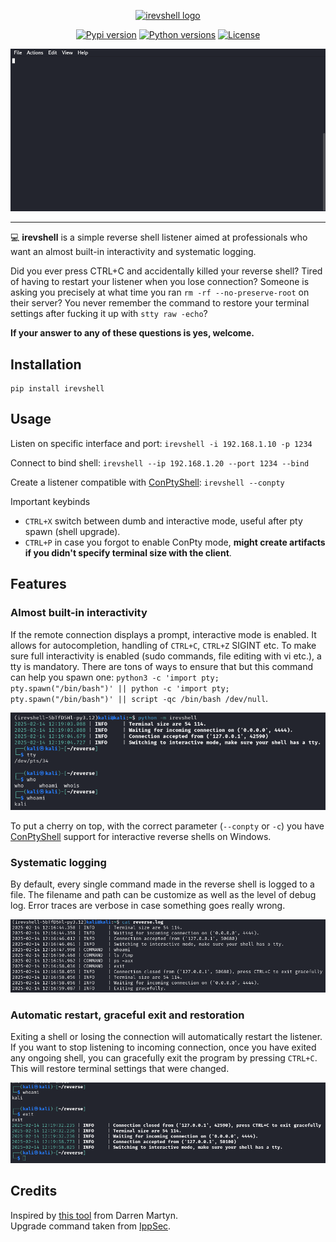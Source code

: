 <p align="center">
    <a href="#readme">
        <img alt="irevshell logo" src="https://raw.githubusercontent.com/Xenorf/irevshell/main/assets/logo.png">
    </a>
</p>
<p align="center">
    <a href="https://pypi.python.org/pypi/irevshell"><img alt="Pypi version" src="https://img.shields.io/pypi/v/irevshell.svg"></a>
    <a href="https://pypi.python.org/pypi/irevshell"><img alt="Python versions" src="https://img.shields.io/badge/python-3.5%2B%20%7C%20PyPy-blue.svg"></a>
    <a href="https://github.com/Xenorf/irevshell/blob/main/LICENSE"><img alt="License" src="https://img.shields.io/github/license/xenorf/irevshell.svg"></a>
</p>
<p align="center">
    <a href="#readme">
        <img alt="irevshell demo" src="https://raw.githubusercontent.com/Xenorf/irevshell/main/assets/demo.gif">
    </a>
</p>

______________________________________________________________________

💻 **irevshell** is a simple reverse shell listener aimed at professionals who want an almost built-in interactivity and systematic logging.

Did you ever press CTRL+C and accidentally killed your reverse shell? Tired of having to restart your listener when you lose connection? Someone is asking you precisely at what time you ran `rm -rf --no-preserve-root` on their server? You never remember the command to restore your terminal settings after fucking it up with `stty raw -echo`?

**If your answer to any of these questions is yes, welcome.**

## Installation

```
pip install irevshell
```

## Usage

Listen on specific interface and port: `irevshell -i 192.168.1.10 -p 1234`

Connect to bind shell: `irevshell --ip 192.168.1.20 --port 1234 --bind`

Create a listener compatible with [ConPtyShell](https://github.com/antonioCoco/ConPtyShell): `irevshell --conpty`

Important keybinds
* `CTRL+X` switch between dumb and interactive mode, useful after pty spawn (shell upgrade).
* `CTRL+P` in case you forgot to enable ConPty mode, **might create artifacts if you didn't specify terminal size with the client**.

## Features

### Almost built-in interactivity
If the remote connection displays a prompt, interactive mode is enabled. It allows for autocompletion, handling of `CTRL+C`, `CTRL+Z` SIGINT etc. To make sure full interactivity is enabled (sudo commands, file editing with vi etc.), a tty is mandatory. There are tons of ways to ensure that but this command can help you spawn one: `python3 -c 'import pty; pty.spawn("/bin/bash")' || python -c 'import pty; pty.spawn("/bin/bash")' || script -qc /bin/bash /dev/null`.

![irevshell autocompletion](https://raw.githubusercontent.com/Xenorf/irevshell/main/assets/autocompletion.png)

To put a cherry on top, with the correct parameter (`--conpty` or `-c`) you have [ConPtyShell](https://github.com/antonioCoco/ConPtyShell) support for interactive reverse shells on Windows.

### Systematic logging

By default, every single command made in the reverse shell is logged to a file. The filename and path can be customize as well as the level of debug log. Error traces are verbose in case something goes really wrong.

![irevshell logfile](https://raw.githubusercontent.com/Xenorf/irevshell/main/assets/logfile.png)

### Automatic restart, graceful exit and restoration

Exiting a shell or losing the connection will automatically restart the listener. If you want to stop listening to incoming connection, once you have exited any ongoing shell, you can gracefully exit the program by pressing `CTRL+C`. This will restore terminal settings that were changed.

![irevshell automatic restart](https://raw.githubusercontent.com/Xenorf/irevshell/main/assets/autorestart.png)

## Credits

Inspired by [this tool](https://github.com/infodox/python-pty-shells/tree/master) from Darren Martyn.  
Upgrade command taken from [IppSec](https://github.com/IppSec/forward-shell/blob/master/forward-shell.py).
